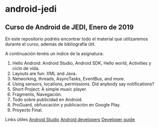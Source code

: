 # android-jedi

## Curso de Android de JEDI, Enero de 2019


En este repositorio podréis encontrar todo el material que utilizaremos durante el curso, además de bibliografía útil.

A continuación tenéis un índice de la asignatura:

1. Hello Android: Android Studio, Android SDK, Hello world, Activities y ciclo de vida.
2. Layouts are fun: XML and Java.
3. Networking, threads, AsyncTasks, EventBus, and more.
4. Using sensors, locations, permissions. Did anybody say notifications?
5. Short Project: A simple music player.
6. Fragments, Navegación.
7. Todo sobre publicidad en Android.
8. ProGuard, obfuscación y publicación en Google Play.
9. Proyecto Final.



Links útiles
[Android Studio](https://developer.android.com/studio/)
[Android developers](https://developer.android.com/)
[Developer guide](https://developer.android.com/guide/)
